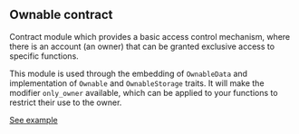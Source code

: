 ## Ownable contract

Contract module which provides a basic access control mechanism, where
there is an account (an owner) that can be granted exclusive access to
specific functions.

This module is used through the embedding of `OwnableData` and implementation of `Ownable` and
`OwnableStorage` traits. It will make the modifier `only_owner` available, which can be applied
to your functions to restrict their use to the owner.

[See example](https://supercolony-net.github.io/openbrush-contracts/smart-contracts/ownable)
